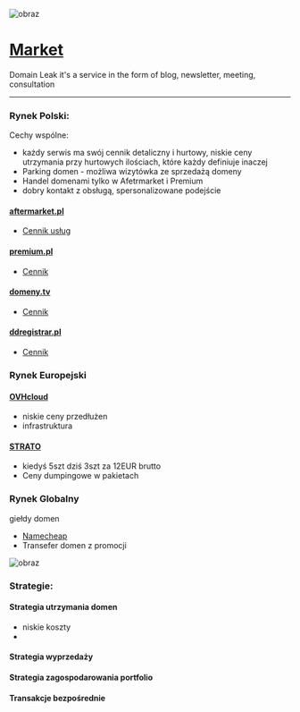 ![obraz](https://github.com/domainleak/market/assets/5669657/dbb80807-00ca-410c-be1c-ec6de2ece927)

# [Market](http://market.domainleak.com)

Domain Leak it's a service in the form of blog, newsletter, meeting, consultation

---

### Rynek Polski:

Cechy wspólne:
+ każdy serwis ma swój cennik detaliczny i hurtowy, niskie ceny utrzymania przy hurtowych ilościach, które każdy definiuje inaczej
+ Parking domen - możliwa wizytówka ze sprzedażą domeny
+ Handel domenami tylko w Afetrmarket i Premium
+ dobry kontakt z obsługą, spersonalizowane podejście


#### [aftermarket.pl](http://aftermarket.pl)
+ [Cennik usług](https://www.aftermarket.pl/cennik/)
  
#### [premium.pl](http://premium.pl)
+ [Cennik](https://premium.pl/prices/retail.html)

#### [domeny.tv](http://domeny.tv)
+ [Cennik](https://www.domeny.tv/cennik)

#### [ddregistrar.pl](https://ddregistrar.pl/)
+ [Cennik](https://ddregistrar.pl/cennik/)


### Rynek Europejski

#### [OVHcloud](https://www.ovhcloud.com)
+ niskie ceny przedłużen
+ infrastruktura
  
#### [STRATO](https://www.strato.de/)
+ kiedyś 5szt dziś 3szt za 12EUR brutto
+ Ceny dumpingowe w pakietach



### Rynek Globalny
giełdy domen

+ [Namecheap](https://www.namecheap.com/)
+ Transefer domen z promocji
  
![obraz](https://github.com/domainleak/market/assets/5669657/a457c25b-ea47-4cab-b64f-01b7a146a756)


### Strategie:

#### Strategia utrzymania domen
+ niskie koszty
+ 

#### Strategia wyprzedaży

#### Strategia zagospodarowania portfolio

#### Transakcje bezpośrednie



